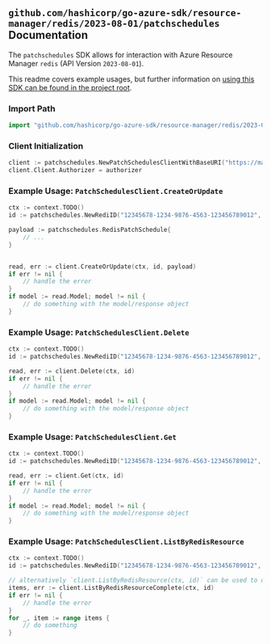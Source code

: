 
## `github.com/hashicorp/go-azure-sdk/resource-manager/redis/2023-08-01/patchschedules` Documentation

The `patchschedules` SDK allows for interaction with Azure Resource Manager `redis` (API Version `2023-08-01`).

This readme covers example usages, but further information on [using this SDK can be found in the project root](https://github.com/hashicorp/go-azure-sdk/tree/main/docs).

### Import Path

```go
import "github.com/hashicorp/go-azure-sdk/resource-manager/redis/2023-08-01/patchschedules"
```


### Client Initialization

```go
client := patchschedules.NewPatchSchedulesClientWithBaseURI("https://management.azure.com")
client.Client.Authorizer = authorizer
```


### Example Usage: `PatchSchedulesClient.CreateOrUpdate`

```go
ctx := context.TODO()
id := patchschedules.NewRediID("12345678-1234-9876-4563-123456789012", "example-resource-group", "redisValue")

payload := patchschedules.RedisPatchSchedule{
	// ...
}


read, err := client.CreateOrUpdate(ctx, id, payload)
if err != nil {
	// handle the error
}
if model := read.Model; model != nil {
	// do something with the model/response object
}
```


### Example Usage: `PatchSchedulesClient.Delete`

```go
ctx := context.TODO()
id := patchschedules.NewRediID("12345678-1234-9876-4563-123456789012", "example-resource-group", "redisValue")

read, err := client.Delete(ctx, id)
if err != nil {
	// handle the error
}
if model := read.Model; model != nil {
	// do something with the model/response object
}
```


### Example Usage: `PatchSchedulesClient.Get`

```go
ctx := context.TODO()
id := patchschedules.NewRediID("12345678-1234-9876-4563-123456789012", "example-resource-group", "redisValue")

read, err := client.Get(ctx, id)
if err != nil {
	// handle the error
}
if model := read.Model; model != nil {
	// do something with the model/response object
}
```


### Example Usage: `PatchSchedulesClient.ListByRedisResource`

```go
ctx := context.TODO()
id := patchschedules.NewRediID("12345678-1234-9876-4563-123456789012", "example-resource-group", "redisValue")

// alternatively `client.ListByRedisResource(ctx, id)` can be used to do batched pagination
items, err := client.ListByRedisResourceComplete(ctx, id)
if err != nil {
	// handle the error
}
for _, item := range items {
	// do something
}
```
